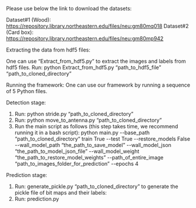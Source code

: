 Please use below the link to download the datasets: 

Dataset#1 (Wood): https://repository.library.northeastern.edu/files/neu:gm80mq018
Dataset#2 (Card box): https://repository.library.northeastern.edu/files/neu:gm80mp942


Extracting the data from hdf5 files:

One can use “Extract_from_hdf5.py” to extract the images and labels from hdf5 files.
Run: python Extract_from_hdf5.py “path_to_hdf5_file”  “path_to_cloned_directory”


Running the framework: One can use our framework by running a sequence of 5 Python files.

Detection stage:
1. Run: python stride.py “path_to_cloned_directory”
2. Run: python move_to_antenna.py “path_to_cloned_directory”
3. Run the main script as follows (this step takes time, we recommend running it in a bash script): python main.py --base_path “path_to_cloned_directory“ train True --test True  --restore_models False --wall_model_path “the_path_to_save_model” --wall_model_json “the_path_to_model_json_file” --wall_model_weight “the_path_to_restore_model_weights” --path_of_entire_image “path_to_images_folder_for_prediction” --epochs 4

Prediction stage:
1. Run: generate_pickle.py  “path_to_cloned_directory” to generate the pickle file of bit maps and their labels:
2. Run: prediction.py
